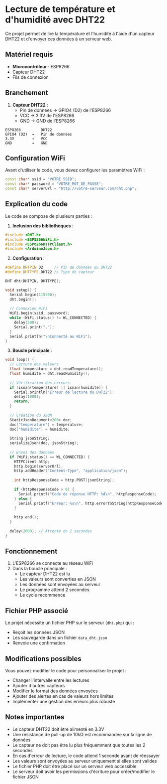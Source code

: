 # Lecture de température et d'humidité avec DHT22

Ce projet permet de lire la température et l'humidité à l'aide d'un capteur DHT22 et d'envoyer ces données à un serveur web.

## Matériel requis

- **Microcontrôleur** : ESP8266
- Capteur DHT22
- Fils de connexion

## Branchement

1. **Capteur DHT22** :
   - Pin de données → GPIO4 (D2) de l'ESP8266
   - VCC → 3.3V de l'ESP8266
   - GND → GND de l'ESP8266

```
ESP8266         DHT22
GPIO4 (D2)  →   Pin de données
3.3V        →   VCC
GND         →   GND
```

## Configuration WiFi

Avant d'utiliser le code, vous devez configurer les paramètres WiFi :

```cpp
const char* ssid = "VOTRE_SSID";
const char* password = "VOTRE_MOT_DE_PASSE";
const char* serverUrl = "http://votre-serveur.com/dht.php";
```

## Explication du code

Le code se compose de plusieurs parties :

1. **Inclusion des bibliothèques** :
```cpp
#include <DHT.h>
#include <ESP8266WiFi.h>
#include <ESP8266HTTPClient.h>
#include <ArduinoJson.h>
```

2. **Configuration** :
```cpp
#define DHTPIN D2     // Pin de données du DHT22
#define DHTTYPE DHT22 // Type de capteur

DHT dht(DHTPIN, DHTTYPE);

void setup() {
  Serial.begin(115200);
  dht.begin();
  
  // Connexion WiFi
  WiFi.begin(ssid, password);
  while (WiFi.status() != WL_CONNECTED) {
    delay(500);
    Serial.print(".");
  }
  Serial.println("\nConnecté au WiFi");
}
```

3. **Boucle principale** :
```cpp
void loop() {
  // Lecture des valeurs
  float temperature = dht.readTemperature();
  float humidite = dht.readHumidity();
  
  // Vérification des erreurs
  if (isnan(temperature) || isnan(humidite)) {
    Serial.println("Erreur de lecture du DHT22");
    delay(1000);
    return;
  }
  
  // Création du JSON
  StaticJsonDocument<200> doc;
  doc["temperature"] = temperature;
  doc["humidite"] = humidite;
  
  String jsonString;
  serializeJson(doc, jsonString);
  
  // Envoi des données
  if (WiFi.status() == WL_CONNECTED) {
    HTTPClient http;
    http.begin(serverUrl);
    http.addHeader("Content-Type", "application/json");
    
    int httpResponseCode = http.POST(jsonString);
    
    if (httpResponseCode > 0) {
      Serial.printf("Code de réponse HTTP: %d\n", httpResponseCode);
    } else {
      Serial.printf("Erreur: %s\n", http.errorToString(httpResponseCode).c_str());
    }
    
    http.end();
  }
  
  delay(2000); // Attente de 2 secondes
}
```

## Fonctionnement

1. L'ESP8266 se connecte au réseau WiFi
2. Dans la boucle principale :
   - Le capteur DHT22 est lu
   - Les valeurs sont converties en JSON
   - Les données sont envoyées au serveur
   - Le programme attend 2 secondes
   - Le cycle recommence

## Fichier PHP associé

Le projet nécessite un fichier PHP sur le serveur (`dht.php`) qui :
- Reçoit les données JSON
- Les sauvegarde dans un fichier `data_dht.json`
- Renvoie une confirmation

## Modifications possibles

Vous pouvez modifier le code pour personnaliser le projet :

- Changer l'intervalle entre les lectures
- Ajouter d'autres capteurs
- Modifier le format des données envoyées
- Ajouter des alertes en cas de valeurs hors limites
- Implémenter une gestion des erreurs plus robuste

## Notes importantes

- Le capteur DHT22 doit être alimenté en 3.3V
- Une résistance de pull-up de 10kΩ est recommandée sur la ligne de données
- Le capteur ne doit pas être lu plus fréquemment que toutes les 2 secondes
- En cas d'erreur de lecture, le code attend 1 seconde avant de réessayer
- Les valeurs sont envoyées au serveur uniquement si elles sont valides
- Le fichier PHP doit être placé sur un serveur web accessible
- Le serveur doit avoir les permissions d'écriture pour créer/modifier le fichier JSON 